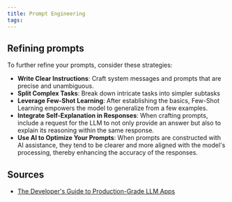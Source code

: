 ```yaml
---
title: Prompt Engineering
tags:
---
```

## Refining prompts

To further refine your prompts, consider these strategies:

- **Write Clear Instructions**: Craft system messages and prompts that are precise and unambiguous. 
- **Split Complex Tasks**: Break down intricate tasks into simpler subtasks  
- **Leverage Few-Shot Learning**: After establishing the basics, Few-Shot Learning empowers the model to generalize from a few examples. 
- **Integrate Self-Explanation in Responses**: When crafting prompts, include a request for the LLM to not only provide an answer but also to explain its reasoning within the same response.
- **Use AI to Optimize Your Prompts**: When prompts are constructed with AI assistance, they tend to be clearer and more aligned with the model's processing, thereby enhancing the accuracy of the responses.

## Sources

- [The Developer's Guide to Production-Grade LLM Apps](https://buildingaistuff.com/p/the-developers-guide-to-production)